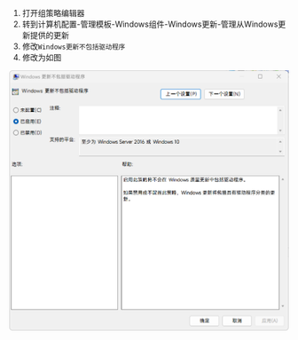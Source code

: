 1. 打开组策略编辑器
2. 转到计算机配置-管理模板-Windows组件-Windows更新-管理从Windows更新提供的更新
3. 修改`Windows更新不包括驱动程序`
4. 修改为如图

![001](001.png)